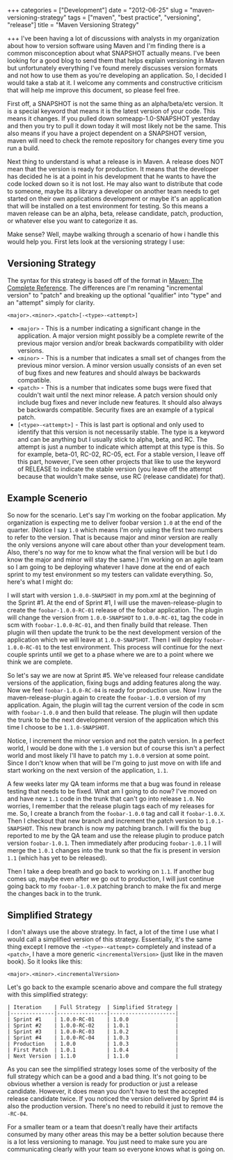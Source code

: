 +++
categories = ["Development"]
date = "2012-06-25"
slug = "maven-versioning-strategy"
tags = ["maven", "best practice", "versioning", "release"]
title = "Maven Versioning Strategy"

+++
I've been having a lot of discussions with analysts in my organization about how to version software using Maven and I'm finding there is a common misconception about what SNAPSHOT actually means. I've been looking for a good blog to send them that helps explain versioning in Maven but unfortunately everything I've found merely discusses version formats and not how to use them as you're developing an application. So, I decided I would take a stab at it. I welcome any comments and constructive criticism that will help me improve this document, so please feel free.
<!--more-->
First off, a SNAPSHOT is not the same thing as an alpha/beta/etc version. It is a special keyword that means it is the latest version of your code. This means it changes. If you pulled down someapp-1.0-SNAPSHOT yesterday and then you try to pull it down today it will most likely not be the same. This also means if you have a project dependent on a SNAPSHOT version, maven will need to check the remote repository for changes every time you run a build.

Next thing to understand is what a release is in Maven. A release does NOT mean that the version is ready for production. It means that the developer has decided he is at a point in his development that he wants to have the code locked down so it is not lost. He may also want to distribute that code to someone, maybe its a library a developer on another team needs to get started on their own applications development or maybe it's an application that will be installed on a test environment for testing. So this means a maven release can be an alpha, beta, release candidate, patch, production, or whatever else you want to categorize it as.

Make sense? Well, maybe walking through a scenario of how i handle this would help you. First lets look at the versioning strategy I use:

## Versioning Strategy

The syntax for this strategy is based off of the format in [Maven: The Complete Reference][1]. The differences are I'm renaming "incremental version" to "patch" and breaking up the optional "qualifier" into "type" and an "attempt" simply for clarity.

`<major>.<minor>.<patch>[-<type>-<attempt>]`

*   `<major>` - This is a number indicating a significant change in the application. A major version might possibly be a complete rewrite of the previous major version and/or break backwards compatibility with older versions.
*   `<minor>` - This is a number that indicates a small set of changes from the previous minor version. A minor version usually consists of an even set of bug fixes and new features and should always be backwards compatible.
*   `<patch>` - This is a number that indicates some bugs were fixed that couldn't wait until the next minor release. A patch version should only include bug fixes and never include new features. It should also always be backwards compatible. Security fixes are an example of a typical patch.
*   `[<type>-<attempt>]` - This is last part is optional and only used to identify that this version is not necessarily stable. The type is a keyword and can be anything but I usually stick to alpha, beta, and RC. The attempt is just a number to indicate which attempt at this type is this. So for example, beta-01, RC-02, RC-05, ect. For a stable version, I leave off this part, however, I've seen other projects that like to use the keyword of RELEASE to indicate the stable version (you leave off the attempt because that wouldn't make sense, use RC (release candidate) for that).

## Example Scenerio

So now for the scenario. Let's say I'm working on the foobar application. My organization is expecting me to deliver foobar version `1.0` at the end of the quarter. (Notice I say `1.0` which means I'm only using the first two numbers to refer to the version. That is because major and minor version are really the only versions anyone will care about other than your development team. Also, there's no way for me to know what the final version will be but I do know the major and minor will stay the same.) I'm working on an agile team so I am going to be deploying whatever I have done at the end of each sprint to my test environment so my testers can validate everything. So, here's what I might do:

I will start with version `1.0.0-SNAPSHOT` in my pom.xml at the beginning of the Sprint #1. At the end of Sprint #1, I will use the maven-release-plugin to create the `foobar-1.0.0-RC-01` release of the foobar application. The plugin will change the version from `1.0.0-SNAPSHOT` to `1.0.0-RC-01`, tag the code in scm with `foobar-1.0.0-RC-01`, and then finally build that release. Then plugin will then update the trunk to be the next development version of the application which we will leave at `1.0.0-SNAPSHOT`. Then I will deploy `foobar-1.0.0-RC-01` to the test environment. This process will continue for the next couple sprints until we get to a phase where we are to a point where we think we are complete.

So let's say we are now at Sprint #5. We've released four release candidate versions of the application, fixing bugs and adding features along the way. Now we feel `foobar-1.0.0-RC-04` is ready for production use. Now I run the maven-release-plugin again to create the `foobar-1.0.0` version of my application. Again, the plugin will tag the current version of the code in scm with `foobar-1.0.0` and then build that release. The plugin will then update the trunk to be the next development version of the application which this time I choose to be `1.1.0-SNAPSHOT`.

Notice, I increment the minor version and not the patch version. In a perfect world, I would be done with the `1.0` version but of course this isn't a perfect world and most likely I'll have to patch my `1.0.0` version at some point. Since I don't know when that will be I'm going to just move on with life and start working on the next version of the application, `1.1`.

A few weeks later my QA team informs me that a bug was found in release testing that needs to be fixed. What am I going to do now? I've moved on and have new `1.1` code in the trunk that can't go into release `1.0`. No worries, I remember that the release plugin tags each of my releases for me. So, I create a branch from the `foobar-1.0.0` tag and call it `foobar-1.0.X`. Then I checkout that new branch and increment the patch version to `1.0.1-SNAPSHOT`. This new branch is now my patching branch. I will fix the bug reported to me by the QA team and use the release plugin to produce patch version `foobar-1.0.1`. Then immediately after producing `foobar-1.0.1` I will merge the `1.0.1` changes into the trunk so that the fix is present in version `1.1` (which has yet to be released).

Then I take a deep breath and go back to working on `1.1`. If another bug comes up, maybe even after we go out to production, I will just continue going back to my `foobar-1.0.X` patching branch to make the fix and merge the changes back in to the trunk.

## Simplified Strategy

I don't always use the above strategy. In fact, a lot of the time I use what I would call a simplified version of this strategy. Essentially, it's the same thing except I remove the `-<type>-<attempt>` completely and instead of a `<patch>`, I have a more generic `<incrementalVersion>` (just like in the maven book). So it looks like this:

`<major>.<minor>.<incrementalVersion>`

Let's go back to the example scenario above and compare the full strategy with this simplified strategy:

    | Iteration    | Full Strategy  | Simplified Strategy |
    |--------------|----------------|---------------------|
    | Sprint #1    | 1.0.0-RC-01    | 1.0.0               |
    | Sprint #2    | 1.0.0-RC-02    | 1.0.1               |
    | Sprint #3    | 1.0.0-RC-03    | 1.0.2               |
    | Sprint #4    | 1.0.0-RC-04    | 1.0.3               |
    | Production   | 1.0.0          | 1.0.3               |
    | First Patch  | 1.0.1          | 1.0.4               |
    | Next Version | 1.1.0          | 1.1.0               |

As you can see the simplified strategy loses some of the verbosity of the full strategy which can be a good and a bad thing. It's not going to be obvious whether a version is ready for production or just a release candidate. However, it does mean you don't have to test the accepted release candidate twice. If you noticed the version delivered by Sprint #4 is also the production version. There's no need to rebuild it just to remove the `-RC-04`.

For a smaller team or a team that doesn't really have their artifacts consumed by many other areas this may be a better solution because there is a lot less versioning to manage. You just need to make sure you are communicating clearly with your team so everyone knows what is going on.

 [1]: http://www.sonatype.com/books/mvnref-book/reference/pom-relationships-sect-pom-syntax.html